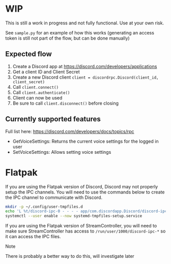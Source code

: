 # WIP
This is still a work in progress and not fully functional. Use at your own risk.

See `sample.py` for an example of how this works (generating an access token is still not part of the flow, but can be done manually)

## Expected flow
1. Create a Discord app at https://discord.com/developers/applications
1. Get a client ID and Client Secret
1. Create a new Discord client `client = discordrpc.Discord(client_id, client_secret)`
1. Call `client.connect()`
1. Call `client.authenticate()`
1. Client can now be used
1. Be sure to call `client.disconnect()` before closing

## Currently supported features
Full list here: https://discord.com/developers/docs/topics/rpc
- GetVoiceSettings: Returns the current voice settings for the logged in user
- SetVoiceSettings: Allows setting voice settings

# Flatpak
If you are using the Flatpak version of Discord, Discord may not properly setup
the IPC channels. You will need to use the commands below to create the IPC
channel to communicate with Discord.

```bash
mkdir -p ~/.config/user-tmpfiles.d
echo 'L %t/discord-ipc-0 - - - - app/com.discordapp.Discord/discord-ipc-0' > ~/.config/user-tmpfiles.d/discord-rpc.conf
systemctl --user enable --now systemd-tmpfiles-setup.service
```

If you are using the Flatpak version of StreamController, you will need to make sure StreamController has
access to `/run/user/1000/discord-ipc-*` so it can access the IPC files.
> [!NOTE]
> There is probably a better way to do this, will investigate later
